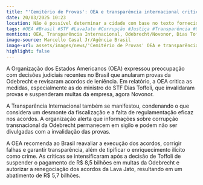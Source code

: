 ```yaml
---
title: "'Cemitério de Provas': OEA e transparência internacional criticam decisões judiciais no Brasil"
date: 20/03/2025 10:23
location: Não é possível determinar a cidade com base no texto fornecido
tags: #OEA #Brasil #STF #LavaJato #Corrupção #Justiça #Transparência #Odebrecht #Novonor #DiasToffoli #abc360noticias
mentions: OEA, Transparência Internacional, Odebrecht/Novonor, Dias Toffoli, STF, Bruno Brandão, Antônio Palocci, Lava Jato, Ministério Público Federal (MPF).
image-source: Marcello Casal Jr/Agência Brasil
image-url: assets/images/news/'Cemitério de Provas' OEA e transparência internacional criticam decisões judiciais no Brasil.jpg
highlight: false
---
```


A Organização dos Estados Americanos (OEA) expressou preocupação com decisões judiciais recentes no Brasil que anularam provas da Odebrecht e revisaram acordos de leniência. Em relatório, a OEA critica as medidas, especialmente as do ministro do STF Dias Toffoli, que invalidaram provas e suspenderam multas da empresa, agora Novonor.

A Transparência Internacional também se manifestou, condenando o que considera um desmonte da fiscalização e a falta de regulamentação eficaz nos acordos. A organização alerta que informações sobre corrupção transnacional da Odebrecht permanecem em sigilo e podem não ser divulgadas com a invalidação das provas.

A OEA recomenda ao Brasil reavaliar a execução dos acordos, corrigir falhas e garantir transparência, além de tipificar o enriquecimento ilícito como crime. As críticas se intensificaram após a decisão de Toffoli de suspender o pagamento de R$ 8,5 bilhões em multas da Odebrecht e autorizar a renegociação dos acordos da Lava Jato, resultando em um abatimento de R$ 5,7 bilhões.
